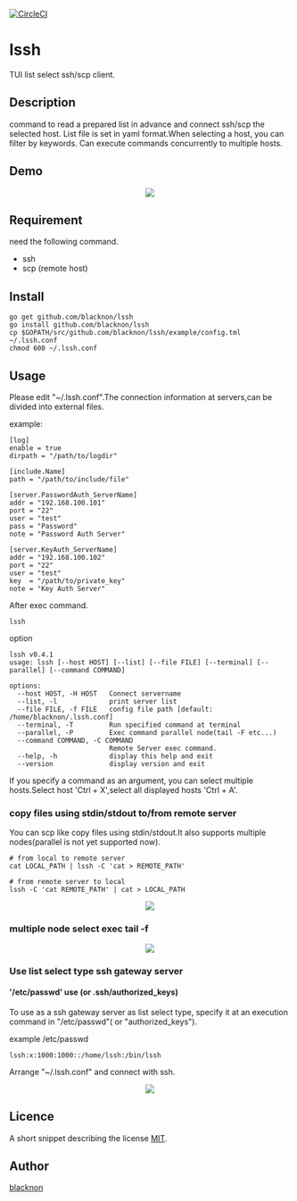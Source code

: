[![CircleCI](https://circleci.com/gh/blacknon/lssh.svg?style=svg)](https://circleci.com/gh/blacknon/lssh)

lssh
====

TUI list select ssh/scp client.

## Description

command to read a prepared list in advance and connect ssh/scp the selected host. List file is set in yaml format.When selecting a host, you can filter by keywords. Can execute commands concurrently to multiple hosts.

## Demo

<p align="center">
<img src="./example/lssh.gif" />
</p>

## Requirement

need the following command.

- ssh
- scp (remote host)

## Install

    go get github.com/blacknon/lssh
    go install github.com/blacknon/lssh
    cp $GOPATH/src/github.com/blacknon/lssh/example/config.tml ~/.lssh.conf
    chmod 600 ~/.lssh.conf

## Usage

Please edit "~/.lssh.conf".The connection information at servers,can be divided into external files.

example:

	[log]
	enable = true
	dirpath = "/path/to/logdir"

	[include.Name]
	path = "/path/to/include/file"

	[server.PasswordAuth_ServerName]
	addr = "192.168.100.101"
	port = "22"
	user = "test"
	pass = "Password"
	note = "Password Auth Server"

	[server.KeyAuth_ServerName]
	addr = "192.168.100.102"
	port = "22"
	user = "test"
	key  = "/path/to/private_key"
	note = "Key Auth Server"


After exec command.

    lssh


option

	lssh v0.4.1
	usage: lssh [--host HOST] [--list] [--file FILE] [--terminal] [--parallel] [--command COMMAND]

	options:
	  --host HOST, -H HOST   Connect servername
	  --list, -l             print server list
	  --file FILE, -f FILE   config file path [default: /home/blacknon/.lssh.conf]
	  --terminal, -T         Run specified command at terminal
	  --parallel, -P         Exec command parallel node(tail -F etc...)
	  --command COMMAND, -C COMMAND
	                         Remote Server exec command.
	  --help, -h             display this help and exit
	  --version              display version and exit

If you specify a command as an argument, you can select multiple hosts.Select host 'Ctrl + X',select all displayed hosts 'Ctrl + A'.


### copy files using stdin/stdout to/from remote server

You can scp like copy files using stdin/stdout.It also supports multiple nodes(parallel is not yet supported now).

	# from local to remote server
	cat LOCAL_PATH | lssh -C 'cat > REMOTE_PATH'

	# from remote server to local
	lssh -C 'cat REMOTE_PATH' | cat > LOCAL_PATH

<p align="center">
<img src="./example/lssh_stdcp.gif" />
</p>


### multiple node select exec tail -f

<p align="center">
<img src="./example/lssh_parallel.gif" />
</p>

### Use list select type ssh gateway server

#### '/etc/passwd' use (or .ssh/authorized_keys)

To use as a ssh gateway server as list select type, specify it at an execution command in "/etc/passwd"( or "authorized_keys").

example /etc/passwd

    lssh:x:1000:1000::/home/lssh:/bin/lssh

Arrange "~/.lssh.conf" and connect with ssh.

<p align="center">
<img src="./example/lssh_withpasswd.gif" />
</p>

## Licence

A short snippet describing the license [MIT](https://github.com/blacknon/lssh/blob/master/LICENSE.md).

## Author

[blacknon](https://github.com/blacknon)

